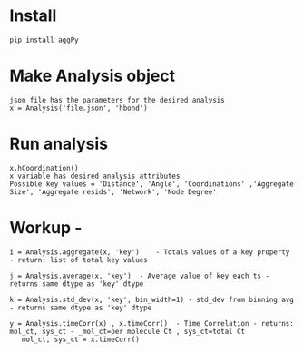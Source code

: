 # **Install**

   	pip install aggPy

# **Make Analysis object**

	json file has the parameters for the desired analysis
	x = Analysis('file.json', 'hbond')

# **Run analysis**

	x.hCoordination()
 	x variable has desired analysis attributes
	Possible key values = 'Distance', 'Angle', 'Coordinations' ,'Aggregate Size', 'Aggregate resids', 'Network', 'Node Degree'

# **Workup** -
	
	i = Analysis.aggregate(x, 'key')	- Totals values of a key property - return: list of total key values 
				  	
	j = Analysis.average(x, 'key')	- Average value of key each ts - returns same dtype as 'key' dtype

	k = Analysis.std_dev(x, 'key', bin_width=1)	- std_dev from binning avg - returns same dtype as 'key' dtype

	y = Analysis.timeCorr(x) , x.timeCorr()	 - Time Correlation - returns: mol_ct, sys_ct - _mol_ct=per molecule Ct , sys_ct=total Ct	
	   mol_ct, sys_ct = x.timeCorr()
   
